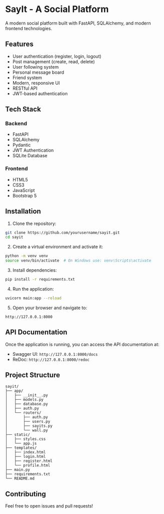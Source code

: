 # SayIt - A Social Platform

A modern social platform built with FastAPI, SQLAlchemy, and modern frontend technologies.

## Features

- User authentication (register, login, logout)
- Post management (create, read, delete)
- User following system
- Personal message board
- Friend system
- Modern, responsive UI
- RESTful API
- JWT-based authentication

## Tech Stack

### Backend
- FastAPI
- SQLAlchemy
- Pydantic
- JWT Authentication
- SQLite Database

### Frontend
- HTML5
- CSS3
- JavaScript
- Bootstrap 5

## Installation

1. Clone the repository:
```bash
git clone https://github.com/yourusername/sayit.git
cd sayit
```

2. Create a virtual environment and activate it:
```bash
python -m venv venv
source venv/bin/activate  # On Windows use: venv\Scripts\activate
```

3. Install dependencies:
```bash
pip install -r requirements.txt
```

4. Run the application:
```bash
uvicorn main:app --reload
```

5. Open your browser and navigate to:
```
http://127.0.0.1:8000
```

## API Documentation

Once the application is running, you can access the API documentation at:
- Swagger UI: `http://127.0.0.1:8000/docs`
- ReDoc: `http://127.0.0.1:8000/redoc`

## Project Structure

```
sayit/
├── app/
│   ├── __init__.py
│   ├── models.py
│   ├── database.py
│   ├── auth.py
│   └── routers/
│       ├── auth.py
│       ├── users.py
│       ├── sayits.py
│       └── wall.py
├── static/
│   ├── styles.css
│   └── app.js
├── templates/
│   ├── index.html
│   ├── login.html
│   ├── register.html
│   └── profile.html
├── main.py
├── requirements.txt
└── README.md
```

## Contributing

Feel free to open issues and pull requests!